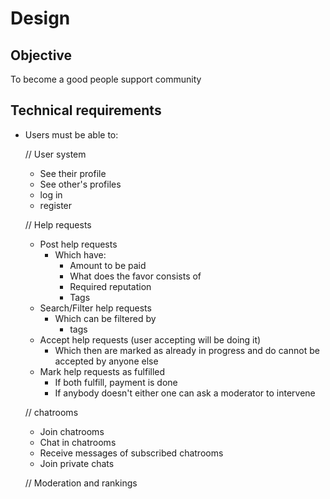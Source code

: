 # Design

## Objective
To become a good people support community

## Technical requirements
- Users must be able to:

  // User system
  - See their profile
  - See other's profiles
  - log in
  - register 

  // Help requests
  - Post help requests
    - Which have:
      - Amount to be paid
      - What does the favor consists of
      - Required reputation
      - Tags
  - Search/Filter help requests
    - Which can be filtered by
      - tags
  - Accept help requests (user accepting will be doing it)
    - Which then are marked as already in progress and do cannot be accepted by anyone else
  - Mark help requests as fulfilled
    - If both fulfill, payment is done
    - If anybody doesn't either one can ask a moderator to intervene

  // chatrooms
  - Join chatrooms
  - Chat in chatrooms
  - Receive messages of subscribed chatrooms
  - Join private chats

  // Moderation and rankings


